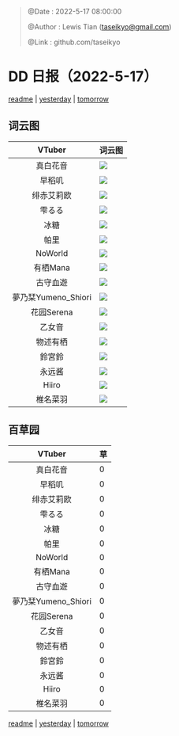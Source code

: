 > @Date    : 2022-5-17 08:00:00
>
> @Author  : Lewis Tian (taseikyo@gmail.com)
>
> @Link    : github.com/taseikyo

# DD 日报（2022-5-17）

[readme](../README.md) | [yesterday](2022-5-16.md) | [tomorrow](2022-5-18.md)

## 词云图

|VTuber|词云图|
|:-:|-|
|真白花音|![](../../images/daily/21402309_2022-5-17_purge_wordcloud.png)|
|早稻叽|![](../../images/daily/41682_2022-5-17_purge_wordcloud.png)|
|绯赤艾莉欧|![](../../images/daily/21396545_2022-5-17_purge_wordcloud.png)|
|雫るる|![](../../images/daily/21013446_2022-5-17_purge_wordcloud.png)|
|冰糖|![](../../images/daily/876396_2022-5-17_purge_wordcloud.png)|
|帕里|![](../../images/daily/4895312_2022-5-17_purge_wordcloud.png)|
|NoWorld|![](../../images/daily/21448649_2022-5-17_purge_wordcloud.png)|
|有栖Mana|![](../../images/daily/6542258_2022-5-17_purge_wordcloud.png)|
|古守血遊|![](../../images/daily/8725120_2022-5-17_purge_wordcloud.png)|
|夢乃栞Yumeno_Shiori|![](../../images/daily/14052636_2022-5-17_purge_wordcloud.png)|
|花园Serena|![](../../images/daily/14327465_2022-5-17_purge_wordcloud.png)|
|乙女音|![](../../images/daily/21320551_2022-5-17_purge_wordcloud.png)|
|物述有栖|![](../../images/daily/21449083_2022-5-17_purge_wordcloud.png)|
|鈴宮鈴|![](../../images/daily/21685677_2022-5-17_purge_wordcloud.png)|
|永远酱|![](../../images/daily/21701071_2022-5-17_purge_wordcloud.png)|
|Hiiro|![](../../images/daily/21919321_2022-5-17_purge_wordcloud.png)|
|椎名菜羽|![](../../images/daily/22347054_2022-5-17_purge_wordcloud.png)|

## 百草园

|VTuber|草|
|:-:|-|
|真白花音|0|
|早稻叽|0|
|绯赤艾莉欧|0|
|雫るる|0|
|冰糖|0|
|帕里|0|
|NoWorld|0|
|有栖Mana|0|
|古守血遊|0|
|夢乃栞Yumeno_Shiori|0|
|花园Serena|0|
|乙女音|0|
|物述有栖|0|
|鈴宮鈴|0|
|永远酱|0|
|Hiiro|0|
|椎名菜羽|0|

[readme](../README.md) | [yesterday](2022-5-16.md) | [tomorrow](2022-5-18.md)
